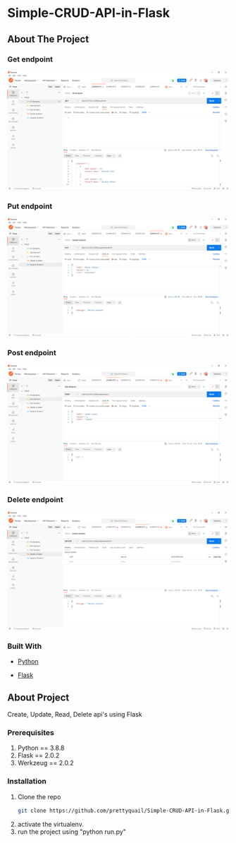 # Simple-CRUD-API-in-Flask


<!-- ABOUT THE PROJECT -->
## About The Project

### Get endpoint
![](images/get.PNG)

### Put endpoint
![](images/put.PNG)

### Post endpoint
![](images/post.PNG)

### Delete endpoint
![](images/delete.PNG)


### Built With

* [Python](https://www.python.org/)
  
* [Flask](https://flask.palletsprojects.com/en/2.0.x/)



<!-- GETTING STARTED -->
## About Project
Create, Update, Read, Delete api's using Flask

### Prerequisites

1. Python == 3.8.8
2. Flask == 2.0.2
3. Werkzeug == 2.0.2

### Installation

1. Clone the repo
   ```sh
   git clone https://github.com/prettyquail/Simple-CRUD-API-in-Flask.git
   ```
2. activate the virtualenv.
3. run the project using "python run.py"
